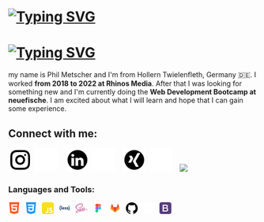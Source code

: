 [<h1><img src="https://readme-typing-svg.herokuapp.com?font=Arial&size=40&duration=3000&pause=1000&color=000000&width=500&height=80&lines=Hey,+I'm+Phil+Metscher+👋;Frontend+Developer+🤓" alt="Typing SVG" /></h1>](https://git.io/typing-svg#gh-light-mode-only)
[<h1><img src="https://readme-typing-svg.herokuapp.com?font=Arial&size=40&duration=3000&pause=1000&color=FFFFFF&width=500&height=80&lines=Hey,+I'm+Phil+Metscher+👋;Frontend+Developer+🤓" alt="Typing SVG" /></h1>](https://git.io/typing-svg#gh-dark-mode-only)

my name is Phil Metscher and I'm from Hollern Twielenfleth, Germany :de:.
I worked **from 2018 to 2022 at Rhinos Media**. After that I was looking for something new and I'm currently doing the **Web Development Bootcamp at neuefische**. I am excited about what I will learn and hope that I can gain some experience.

## Connect with me:
[![website](./img/instagram_light.svg)](https://www.instagram.com/phil_mtr/#gh-light-mode-only)
[![website](./img/instagram_dark.svg)](https://www.instagram.com/phil_mtr/#gh-dark-mode-only)
&nbsp;&nbsp;
[![website](./img/linkedin_light.svg)](https://www.linkedin.com/in/phil-metscher/#gh-light-mode-only)
[![website](./img/linkedin_dark.svg)](https://www.linkedin.com/in/phil-metscher/#gh-dark-mode-only)
&nbsp;&nbsp;
[![website](./img/xing_light.svg)](https://www.xing.com/profile/Phil_Metscher/#gh-light-mode-only)
[![website](./img/xing_dark.svg)](https://www.xing.com/profile/Phil_Metscher/#gh-dark-mode-only)
&nbsp;&nbsp;
![](https://visitor-badge.glitch.me/badge?page_id=philmetscher.philmetscher)

### Languages and Tools:
[<img align="left" alt="HTML5" width="24px" height="24px" src="./img/html5.svg" style="padding-right:10px;" />](https://github.com/philmetscher/)
[<img align="left" alt="CSS3" width="24px" height="24px" src="./img/css3.svg" style="padding-right:10px;" />](https://github.com/philmetscher/)
[<img align="left" alt="JavaScript" width="24px" height="24px" src="./img/javascript.svg" style="padding-right:10px;" />](https://github.com/philmetscher/)
[<img align="left" alt="Less" width="24px" height="24px" src="./img/less.svg" style="padding-right:10px;" />](https://github.com/philmetscher/)
[<img align="left" alt="Sass" width="24px" height="24px" src="./img/sass.svg" style="padding-right:10px;" />](https://github.com/philmetscher/)
[<img align="left" alt="Figma" width="24px" height="24px" src="./img/figma.svg" style="padding-right:10px;" />](https://github.com/philmetscher/)
[<img align="left" alt="Gitlab" width="24px" height="24px" src="./img/gitlab.svg" style="padding-right:10px;" />](https://github.com/philmetscher/)
[<img align="left" alt="Github" width="24px" height="24px" src="./img/github_light.svg" style="padding-right:10px;" />](https://github.com/philmetscher/#gh-light-mode-only)
[<img align="left" alt="Github" width="24px" height="24px" src="./img/github_dark.svg" style="padding-right:10px;" />](https://github.com/philmetscher/#gh-dark-mode-only)
[<img align="left" alt="Bootstrap" width="24px" height="24px" src="./img/bootstrap.svg" style="padding-right:10px;" />](https://github.com/philmetscher/)
